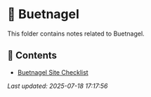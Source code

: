 # 📁 Buetnagel

This folder contains notes related to Buetnagel.

## 📄 Contents

- [Buetnagel Site Checklist](buetnagel-site-checklist.md)

_Last updated: 2025-07-18 17:17:56_
